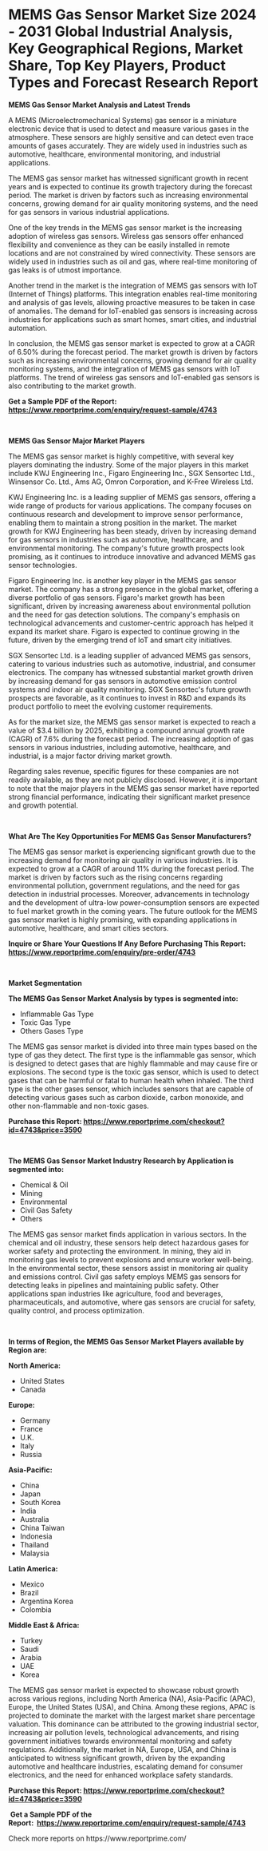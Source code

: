 <p><h1>MEMS Gas Sensor Market Size 2024 - 2031 Global Industrial Analysis, Key Geographical Regions, Market Share, Top Key Players, Product Types and Forecast Research Report</h1></p><p><strong>MEMS Gas Sensor Market Analysis and Latest Trends</strong></p>
<p><p>A MEMS (Microelectromechanical Systems) gas sensor is a miniature electronic device that is used to detect and measure various gases in the atmosphere. These sensors are highly sensitive and can detect even trace amounts of gases accurately. They are widely used in industries such as automotive, healthcare, environmental monitoring, and industrial applications.</p><p>The MEMS gas sensor market has witnessed significant growth in recent years and is expected to continue its growth trajectory during the forecast period. The market is driven by factors such as increasing environmental concerns, growing demand for air quality monitoring systems, and the need for gas sensors in various industrial applications.</p><p>One of the key trends in the MEMS gas sensor market is the increasing adoption of wireless gas sensors. Wireless gas sensors offer enhanced flexibility and convenience as they can be easily installed in remote locations and are not constrained by wired connectivity. These sensors are widely used in industries such as oil and gas, where real-time monitoring of gas leaks is of utmost importance.</p><p>Another trend in the market is the integration of MEMS gas sensors with IoT (Internet of Things) platforms. This integration enables real-time monitoring and analysis of gas levels, allowing proactive measures to be taken in case of anomalies. The demand for IoT-enabled gas sensors is increasing across industries for applications such as smart homes, smart cities, and industrial automation.</p><p>In conclusion, the MEMS gas sensor market is expected to grow at a CAGR of 6.50% during the forecast period. The market growth is driven by factors such as increasing environmental concerns, growing demand for air quality monitoring systems, and the integration of MEMS gas sensors with IoT platforms. The trend of wireless gas sensors and IoT-enabled gas sensors is also contributing to the market growth.</p></p>
<p><strong>Get a Sample PDF of the Report:&nbsp; <a href="https://www.reportprime.com/enquiry/request-sample/4743">https://www.reportprime.com/enquiry/request-sample/4743</a></strong></p>
<p>&nbsp;</p>
<p><strong>MEMS Gas Sensor Major Market Players</strong></p>
<p><p>The MEMS gas sensor market is highly competitive, with several key players dominating the industry. Some of the major players in this market include KWJ Engineering Inc., Figaro Engineering Inc., SGX Sensortec Ltd., Winsensor Co. Ltd., Ams AG, Omron Corporation, and K-Free Wireless Ltd.</p><p>KWJ Engineering Inc. is a leading supplier of MEMS gas sensors, offering a wide range of products for various applications. The company focuses on continuous research and development to improve sensor performance, enabling them to maintain a strong position in the market. The market growth for KWJ Engineering has been steady, driven by increasing demand for gas sensors in industries such as automotive, healthcare, and environmental monitoring. The company's future growth prospects look promising, as it continues to introduce innovative and advanced MEMS gas sensor technologies.</p><p>Figaro Engineering Inc. is another key player in the MEMS gas sensor market. The company has a strong presence in the global market, offering a diverse portfolio of gas sensors. Figaro's market growth has been significant, driven by increasing awareness about environmental pollution and the need for gas detection solutions. The company's emphasis on technological advancements and customer-centric approach has helped it expand its market share. Figaro is expected to continue growing in the future, driven by the emerging trend of IoT and smart city initiatives.</p><p>SGX Sensortec Ltd. is a leading supplier of advanced MEMS gas sensors, catering to various industries such as automotive, industrial, and consumer electronics. The company has witnessed substantial market growth driven by increasing demand for gas sensors in automotive emission control systems and indoor air quality monitoring. SGX Sensortec's future growth prospects are favorable, as it continues to invest in R&D and expands its product portfolio to meet the evolving customer requirements.</p><p>As for the market size, the MEMS gas sensor market is expected to reach a value of $3.4 billion by 2025, exhibiting a compound annual growth rate (CAGR) of 7.6% during the forecast period. The increasing adoption of gas sensors in various industries, including automotive, healthcare, and industrial, is a major factor driving market growth.</p><p>Regarding sales revenue, specific figures for these companies are not readily available, as they are not publicly disclosed. However, it is important to note that the major players in the MEMS gas sensor market have reported strong financial performance, indicating their significant market presence and growth potential.</p></p>
<p>&nbsp;</p>
<p><strong>What Are The Key Opportunities For MEMS Gas Sensor Manufacturers?</strong></p>
<p><p>The MEMS gas sensor market is experiencing significant growth due to the increasing demand for monitoring air quality in various industries. It is expected to grow at a CAGR of around 11% during the forecast period. The market is driven by factors such as the rising concerns regarding environmental pollution, government regulations, and the need for gas detection in industrial processes. Moreover, advancements in technology and the development of ultra-low power-consumption sensors are expected to fuel market growth in the coming years. The future outlook for the MEMS gas sensor market is highly promising, with expanding applications in automotive, healthcare, and smart cities sectors.</p></p>
<p><strong>Inquire or Share Your Questions If Any Before Purchasing This Report: <a href="https://www.reportprime.com/enquiry/pre-order/4743">https://www.reportprime.com/enquiry/pre-order/4743</a></strong></p>
<p>&nbsp;</p>
<p><strong>Market Segmentation</strong></p>
<p><strong>The MEMS Gas Sensor Market Analysis by types is segmented into:</strong></p>
<p><ul><li>Inflammable Gas Type</li><li>Toxic Gas Type</li><li>Others Gases Type</li></ul></p>
<p><p>The MEMS gas sensor market is divided into three main types based on the type of gas they detect. The first type is the inflammable gas sensor, which is designed to detect gases that are highly flammable and may cause fire or explosions. The second type is the toxic gas sensor, which is used to detect gases that can be harmful or fatal to human health when inhaled. The third type is the other gases sensor, which includes sensors that are capable of detecting various gases such as carbon dioxide, carbon monoxide, and other non-flammable and non-toxic gases.</p></p>
<p><strong>Purchase this Report:&nbsp;<a href="https://www.reportprime.com/checkout?id=4743&price=3590">https://www.reportprime.com/checkout?id=4743&price=3590</a></strong></p>
<p>&nbsp;</p>
<p><strong>The MEMS Gas Sensor Market Industry Research by Application is segmented into:</strong></p>
<p><ul><li>Chemical & Oil</li><li>Mining</li><li>Environmental</li><li>Civil Gas Safety</li><li>Others</li></ul></p>
<p><p>The MEMS gas sensor market finds application in various sectors. In the chemical and oil industry, these sensors help detect hazardous gases for worker safety and protecting the environment. In mining, they aid in monitoring gas levels to prevent explosions and ensure worker well-being. In the environmental sector, these sensors assist in monitoring air quality and emissions control. Civil gas safety employs MEMS gas sensors for detecting leaks in pipelines and maintaining public safety. Other applications span industries like agriculture, food and beverages, pharmaceuticals, and automotive, where gas sensors are crucial for safety, quality control, and process optimization.</p></p>
<p>&nbsp;</p>
<p><strong>In terms of Region, the MEMS Gas Sensor Market Players available by Region are:</strong></p>
<p>
    <p> <strong> North America: </strong>
        <ul>
            <li>United States</li>
            <li>Canada</li>
        </ul>
        </p> 
    <p> <strong> Europe: </strong>
        <ul>
            <li>Germany</li>
            <li>France</li>
            <li>U.K.</li>
            <li>Italy</li>
            <li>Russia</li>
        </ul>
        </p> 
    <p> <strong> Asia-Pacific: </strong>
        <ul>
            <li>China</li>
            <li>Japan</li>
            <li>South Korea</li>
            <li>India</li>
            <li>Australia</li>
            <li>China Taiwan</li>
            <li>Indonesia</li>
            <li>Thailand</li>
            <li>Malaysia</li>
        </ul>
        </p> 
    <p> <strong> Latin America: </strong>
        <ul>
            <li>Mexico</li>
            <li>Brazil</li>
            <li>Argentina Korea</li>
            <li>Colombia</li>
        </ul>
        </p> 
    <p> <strong> Middle East & Africa: </strong>
        <ul>
            <li>Turkey</li>
            <li>Saudi</li>
            <li>Arabia</li>
            <li>UAE</li>
            <li>Korea</li>
        </ul>
    </p>
    </p>
<p><p>The MEMS gas sensor market is expected to showcase robust growth across various regions, including North America (NA), Asia-Pacific (APAC), Europe, the United States (USA), and China. Among these regions, APAC is projected to dominate the market with the largest market share percentage valuation. This dominance can be attributed to the growing industrial sector, increasing air pollution levels, technological advancements, and rising government initiatives towards environmental monitoring and safety regulations. Additionally, the market in NA, Europe, USA, and China is anticipated to witness significant growth, driven by the expanding automotive and healthcare industries, escalating demand for consumer electronics, and the need for enhanced workplace safety standards.</p></p>
<p><strong>Purchase this Report: <a href="https://www.reportprime.com/checkout?id=4743&price=3590">https://www.reportprime.com/checkout?id=4743&price=3590</a></strong></p>
<p>&nbsp;<strong>Get a Sample PDF of the Report:&nbsp;&nbsp;<a href="https://www.reportprime.com/enquiry/request-sample/4743">https://www.reportprime.com/enquiry/request-sample/4743</a></strong></p>
<p><strong></strong></p>
<p>Check more reports on https://www.reportprime.com/</p>